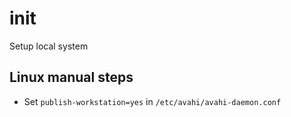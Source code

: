 # init
Setup local system

## Linux manual steps
* Set `publish-workstation=yes` in `/etc/avahi/avahi-daemon.conf`
